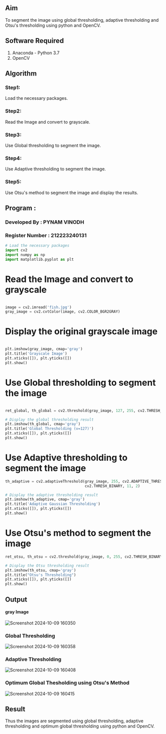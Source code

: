 ## Aim
To segment the image using global thresholding, adaptive thresholding and Otsu's thresholding using python and OpenCV.

## Software Required
1. Anaconda - Python 3.7
2. OpenCV

## Algorithm

### Step1:
Load the necessary packages.

### Step2:
Read the Image and convert to grayscale.

### Step3:
Use Global thresholding to segment the image.

### Step4:
Use Adaptive thresholding to segment the image.

### Step5:
Use Otsu's method to segment the image and display the results.

## Program :

### Developed By : PYNAM VINODH
### Register Number : 212223240131

```python
# Load the necessary packages
import cv2
import numpy as np
import matplotlib.pyplot as plt
```

# Read the Image and convert to grayscale
```python

image = cv2.imread('fish.jpg')
gray_image = cv2.cvtColor(image, cv2.COLOR_BGR2GRAY)
```


# Display the original grayscale image
```python

plt.imshow(gray_image, cmap='gray')
plt.title('Grayscale Image')
plt.xticks([]), plt.yticks([])
plt.show()
```

# Use Global thresholding to segment the image
```python

ret_global, th_global = cv2.threshold(gray_image, 127, 255, cv2.THRESH_BINARY)

# Display the global thresholding result
plt.imshow(th_global, cmap='gray')
plt.title('Global Thresholding (v=127)')
plt.xticks([]), plt.yticks([])
plt.show()
```





# Use Adaptive thresholding to segment the image
```python
th_adaptive = cv2.adaptiveThreshold(gray_image, 255, cv2.ADAPTIVE_THRESH_GAUSSIAN_C,
                                    cv2.THRESH_BINARY, 11, 2)

# Display the adaptive thresholding result
plt.imshow(th_adaptive, cmap='gray')
plt.title('Adaptive Gaussian Thresholding')
plt.xticks([]), plt.yticks([])
plt.show()
```





# Use Otsu's method to segment the image
```python
ret_otsu, th_otsu = cv2.threshold(gray_image, 0, 255, cv2.THRESH_BINARY + cv2.THRESH_OTSU)

# Display the Otsu thresholding result
plt.imshow(th_otsu, cmap='gray')
plt.title("Otsu's Thresholding")
plt.xticks([]), plt.yticks([])
plt.show()
```

## Output

#### gray Image
![Screenshot 2024-10-09 160350](https://github.com/user-attachments/assets/91bce35b-b350-4d05-99fd-eee88d96968a)

### Global Thresholding
![Screenshot 2024-10-09 160358](https://github.com/user-attachments/assets/87f0a485-3de4-481b-b485-a11cd454e304)

### Adaptive Thresholding
![Screenshot 2024-10-09 160408](https://github.com/user-attachments/assets/41145713-fa0f-4831-ac64-b12e55f47689)

### Optimum Global Thesholding using Otsu's Method
![Screenshot 2024-10-09 160415](https://github.com/user-attachments/assets/5fb0ddf7-19f5-4da2-8b04-5e28d29293db)



## Result
Thus the images are segmented using global thresholding, adaptive thresholding and optimum global thresholding using python and OpenCV.
